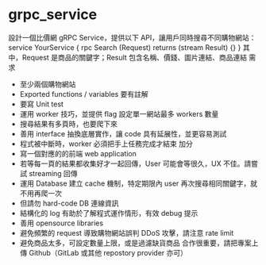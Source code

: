 # grpc_service

設計一個比價網 gRPC Service，提供以下 API，讓用戶同時搜尋不同購物網站：
service YourService {
  rpc Search (Request) returns (stream Result) {}
}
其中，Request 是商品的關鍵字；Result 包含名稱、價錢、圖片連結、商品連結
需求
* 至少兩個購物網站
* Exported functions / variables 要有註解
* 要寫 Unit test
* 運用 worker 技巧，並提供 flag 設定單一網站最多 workers 數量
* 搜尋結果有多頁時，也要爬下來
* 善用 interface 抽換底層實作，讓 code 具有延展性，並更容易測試
* 程式被中斷時，worker 必須把手上任務完成才結束
加分
* 寫一個對應的的前端 web application
* 若等每一頁的結果都收集好才一起回傳，User 可能會等很久，UX 不佳。請嘗試 streaming 回傳
* 運用 Database 建立 cache 機制，特定期限內 user 再次搜尋相同關鍵字，就不用再爬一次
* 但請勿 hard-code DB 連線資訊
* 結構化的 log 有助於了解程式運作情形，有效 debug
提示
* 善用 opensource libraries
* 避免頻繁的 request 導致購物網站誤判 DDoS 攻擊，請注意 rate limit
* 避免商品太多，可設定數量上限，或是過濾缺貨商品
合作很重要，請把專案上傳 Github（GitLab 或其他 repostory provider 亦可）